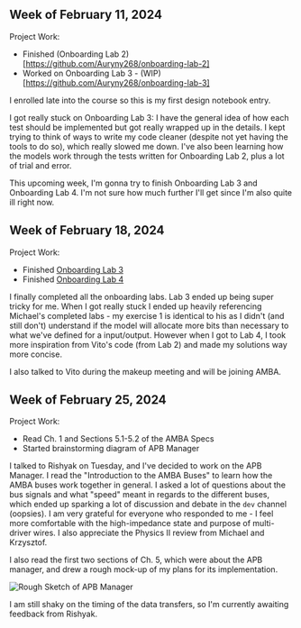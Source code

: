 ## Week of February 11, 2024
Project Work:
  * Finished (Onboarding Lab 2)[https://github.com/Auryny268/onboarding-lab-2]
  * Worked on Onboarding Lab 3 - (WIP)[https://github.com/Auryny268/onboarding-lab-3]

I enrolled late into the course so this is my first design notebook entry. 

I got really stuck on Onboarding Lab 3: I have the general idea of how each test should be implemented but got really wrapped up in the details. I kept trying to think of ways to write my code cleaner (despite not yet having the tools to do so), which really slowed me down. I've also been learning how the models work through the tests written for Onboarding Lab 2, plus a lot of trial and error.

This upcoming week, I'm gonna try to finish Onboarding Lab 3 and Onboarding Lab 4. I'm not sure how much further I'll get since I'm also quite ill right now.

## Week of February 18, 2024
Project Work:
* Finished [Onboarding Lab 3](https://github.com/Auryny268/onboarding-lab-3)
* Finished [Onboarding Lab 4](https://github.com/Auryny268/onboarding-lab-4)

I finally completed all the onboarding labs. Lab 3 ended up being super tricky for me. When I got really stuck I ended up heavily referencing Michael's completed labs - my exercise 1 is identical to his as I didn't (and still don't) understand if the model will allocate more bits than necessary to what we've defined for a input/output. However when I got to Lab 4, I took more inspiration from Vito's code (from Lab 2) and made my solutions way more concise.

I also talked to Vito during the makeup meeting and will be joining AMBA.


## Week of February 25, 2024
Project Work:
* Read Ch. 1 and Sections 5.1-5.2 of the AMBA Specs
* Started brainstorming diagram of APB Manager

I talked to Rishyak on Tuesday, and I've decided to work on the APB Manager. I read the "Introduction to the AMBA Buses" to learn how the AMBA buses work together in general. I asked a lot of questions about the bus signals and what "speed" meant in regards to the different buses, which ended up sparking a lot of discussion and debate in the `dev` channel (oopsies). I am very grateful for everyone who responded to me - I feel more comfortable with the high-impedance state and purpose of multi-driver wires. I also appreciate the Physics II review from Michael and Krzysztof.

I also read the first two sections of Ch. 5, which were about the APB manager, and drew a rough mock-up of my plans for its implementation. 

![Rough Sketch of APB Manager](https://drive.google.com/file/d/1Ki1WM3X5eSfWK56_Sy3uC6d_rezP3eep/view?usp=sharing)

I am still shaky on the timing of the data transfers, so I'm currently awaiting feedback from Rishyak.